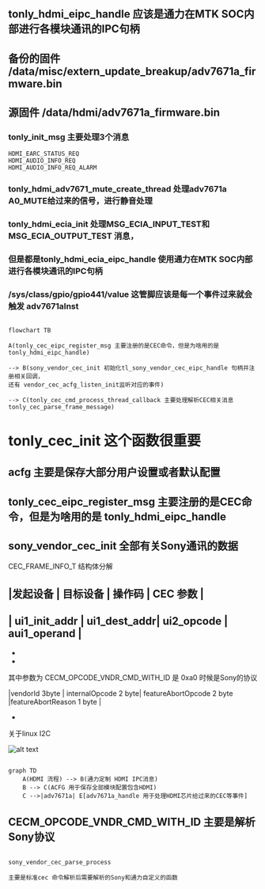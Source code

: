 


## tonly_hdmi_eipc_handle 应该是通力在MTK SOC内部进行各模块通讯的IPC句柄


## 备份的固件 /data/misc/extern_update_breakup/adv7671a_firmware.bin
## 源固件 /data/hdmi/adv7671a_firmware.bin

### tonly_init_msg 主要处理3个消息

```
HDMI_EARC_STATUS_REQ
HDMI_AUDIO_INFO_REQ
HDMI_AUDIO_INFO_REQ_ALARM
```

### tonly_hdmi_adv7671_mute_create_thread 处理adv7671a  A0_MUTE给过来的信号，进行静音处理


### tonly_hdmi_ecia_init 处理MSG_ECIA_INPUT_TEST和MSG_ECIA_OUTPUT_TEST 消息，
### 但是都是tonly_hdmi_ecia_eipc_handle 使用通力在MTK SOC内部进行各模块通讯的IPC句柄



### /sys/class/gpio/gpio441/value 这管脚应该是每一个事件过来就会触发 adv7671aInst


```mermaid
 
flowchart TB

A(tonly_cec_eipc_register_msg 主要注册的是CEC命令，但是为啥用的是 tonly_hdmi_eipc_handle) 

--> B(sony_vendor_cec_init 初始化tl_sony_vendor_cec_eipc_handle 句柄并注册相关回调，
还有 vendor_cec_acfg_listen_init监听对应的事件)

--> C(tonly_cec_cmd_process_thread_callback 主要处理解析CEC相关消息tonly_cec_parse_frame_message)

```



# tonly_cec_init 这个函数很重要

## acfg 主要是保存大部分用户设置或者默认配置 
## tonly_cec_eipc_register_msg 主要注册的是CEC命令，但是为啥用的是 tonly_hdmi_eipc_handle




## sony_vendor_cec_init 全部有关Sony通讯的数据





CEC_FRAME_INFO_T 结构体分解 

|发起设备        | 目标设备      |  操作码    | CEC 参数 |
---
| ui1_init_addr | ui1_dest_addr| ui2_opcode | aui1_operand |
----
-
-



其中参数为 CECM_OPCODE_VNDR_CMD_WITH_ID 是 0xa0 时候是Sony的协议


|vendorId 3byte | internalOpcode 2 byte| featureAbortOpcode 2 byte |featureAbortReason 1 byte |


-




关于linux I2C

![alt text](image.png)




```mermaid

graph TD
    A(HDMI 流程) --> B(通力定制 HDMI IPC消息)
    B --> C(ACFG 用于保存全部模块配置包含HDMI)
    C -->|adv7671a| E[adv7671a_handle 用于处理HDMI芯片给过来的CEC等事件]

```

## CECM_OPCODE_VNDR_CMD_WITH_ID 主要是解析Sony协议 

``` 

sony_vendor_cec_parse_process 

主要是标准cec 命令解析后需要解析的Sony和通力自定义的函数

```